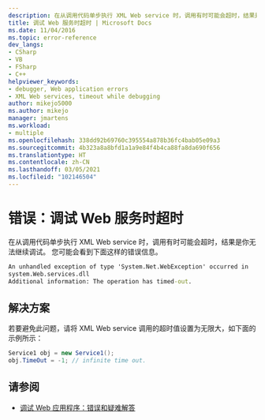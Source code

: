 ```yaml
---
description: 在从调用代码单步执行 XML Web service 时，调用有时可能会超时，结果是你无法继续调试。
title: 调试 Web 服务时超时 | Microsoft Docs
ms.date: 11/04/2016
ms.topic: error-reference
dev_langs:
- CSharp
- VB
- FSharp
- C++
helpviewer_keywords:
- debugger, Web application errors
- XML Web services, timeout while debugging
author: mikejo5000
ms.author: mikejo
manager: jmartens
ms.workload:
- multiple
ms.openlocfilehash: 338dd92b69760c395554a878b36fc4bab05e09a3
ms.sourcegitcommit: 4b323a8a8bfd1a1a9e84f4b4ca88fa8da690f656
ms.translationtype: HT
ms.contentlocale: zh-CN
ms.lasthandoff: 03/05/2021
ms.locfileid: "102146504"
---
```

# <a name="error-timeout-while-debugging-web-services"></a>错误：调试 Web 服务时超时
在从调用代码单步执行 XML Web service 时，调用有时可能会超时，结果是你无法继续调试。 您可能会看到下面这样的错误信息。

```cmd
An unhandled exception of type 'System.Net.WebException' occurred in
system.Web.services.dll
Additional information: The operation has timed-out.
```

## <a name="solution"></a>解决方案
 若要避免此问题，请将 XML Web service 调用的超时值设置为无限大，如下面的示例所示：

```csharp
Service1 obj = new Service1();
obj.TimeOut = -1; // infinite time out.
```

## <a name="see-also"></a>请参阅
- [调试 Web 应用程序：错误和疑难解答](../debugger/debugging-web-applications-errors-and-troubleshooting.md)
